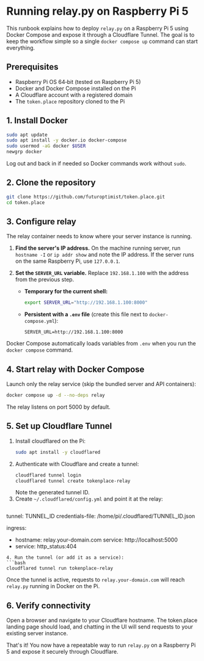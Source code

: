 # Running relay.py on Raspberry Pi 5

This runbook explains how to deploy `relay.py` on a Raspberry Pi 5 using Docker Compose and expose it through a Cloudflare Tunnel. The goal is to keep the workflow simple so a single `docker compose up` command can start everything.

## Prerequisites

- Raspberry Pi OS 64‑bit (tested on Raspberry Pi 5)
- Docker and Docker Compose installed on the Pi
- A Cloudflare account with a registered domain
- The `token.place` repository cloned to the Pi

## 1. Install Docker

```bash
sudo apt update
sudo apt install -y docker.io docker-compose
sudo usermod -aG docker $USER
newgrp docker
```

Log out and back in if needed so Docker commands work without `sudo`.

## 2. Clone the repository

```bash
git clone https://github.com/futuroptimist/token.place.git
cd token.place
```

## 3. Configure relay

The relay container needs to know where your server instance is running.

1. **Find the server's IP address.** On the machine running server, run
   `hostname -I` or `ip addr show` and note the IP address. If the server runs
   on the same Raspberry Pi, use `127.0.0.1`.

2. **Set the `SERVER_URL` variable.** Replace `192.168.1.100` with the address
   from the previous step.

   - **Temporary for the current shell:**

     ```bash
     export SERVER_URL="http://192.168.1.100:8000"
     ```

   - **Persistent with a `.env` file** (create this file next to
     `docker-compose.yml`):

     ```
     SERVER_URL=http://192.168.1.100:8000
     ```

Docker Compose automatically loads variables from `.env` when you run the
`docker compose` command.

## 4. Start relay with Docker Compose

Launch only the relay service (skip the bundled server and API containers):

```bash
docker compose up -d --no-deps relay
```

The relay listens on port 5000 by default.

## 5. Set up Cloudflare Tunnel

1. Install cloudflared on the Pi:
   ```bash
   sudo apt install -y cloudflared
   ```
2. Authenticate with Cloudflare and create a tunnel:
   ```bash
   cloudflared tunnel login
   cloudflared tunnel create tokenplace-relay
   ```
   Note the generated tunnel ID.
3. Create `~/.cloudflared/config.yml` and point it at the relay:
   ```yaml
tunnel: TUNNEL_ID
credentials-file: /home/pi/.cloudflared/TUNNEL_ID.json

ingress:
  - hostname: relay.your-domain.com
    service: http://localhost:5000
  - service: http_status:404
   ```
4. Run the tunnel (or add it as a service):
   ```bash
   cloudflared tunnel run tokenplace-relay
   ```

Once the tunnel is active, requests to `relay.your-domain.com` will reach `relay.py` running in Docker on the Pi.

## 6. Verify connectivity

Open a browser and navigate to your Cloudflare hostname. The token.place landing page should load, and chatting in the UI will send requests to your existing server instance.

That's it! You now have a repeatable way to run `relay.py` on a Raspberry Pi 5 and expose it securely through Cloudflare.
